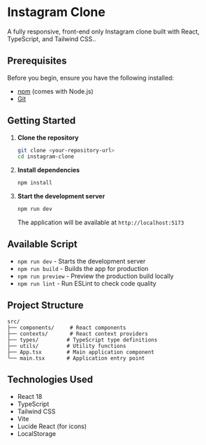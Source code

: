# Instagram Clone
A fully responsive, front-end only Instagram clone built with React, TypeScript, and Tailwind CSS..

## Prerequisites
Before you begin, ensure you have the following installed:
- [npm](https://www.npmjs.com/) (comes with Node.js)
- [Git](https://git-scm.com/)

## Getting Started
1. **Clone the repository**
   ```bash
   git clone <your-repository-url>
   cd instagram-clone
   ```

2. **Install dependencies**
   ```bash
   npm install
   ```

3. **Start the development server**
   ```bash
   npm run dev
   ```
   The application will be available at `http://localhost:5173`

## Available Script
- `npm run dev` - Starts the development server
- `npm run build` - Builds the app for production
- `npm run preview` - Preview the production build locally
- `npm run lint` - Run ESLint to check code quality

## Project Structure
```
src/
├── components/     # React components
├── contexts/       # React context providers
├── types/         # TypeScript type definitions
├── utils/         # Utility functions
├── App.tsx        # Main application component
└── main.tsx       # Application entry point
```

## Technologies Used
- React 18
- TypeScript
- Tailwind CSS
- Vite
- Lucide React (for icons)
- LocalStorage
